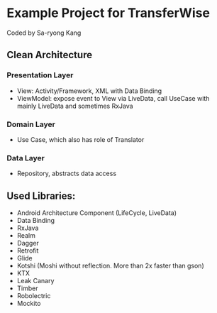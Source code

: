 # Example Project for TransferWise
Coded by Sa-ryong Kang

## Clean Architecture

### Presentation Layer
- View: Activity/Framework, XML with Data Binding
- ViewModel: expose event to View via LiveData, call UseCase with mainly LiveData and sometimes RxJava

### Domain Layer
- Use Case, which also has role of Translator

### Data Layer
- Repository, abstracts data access

## Used Libraries:
- Android Architecture Component (LifeCycle, LiveData)
- Data Binding
- RxJava
- Realm
- Dagger
- Retrofit
- Glide
- Kotshi (Moshi without reflection. More than 2x faster than gson)
- KTX
- Leak Canary
- Timber
- Robolectric
- Mockito



    
